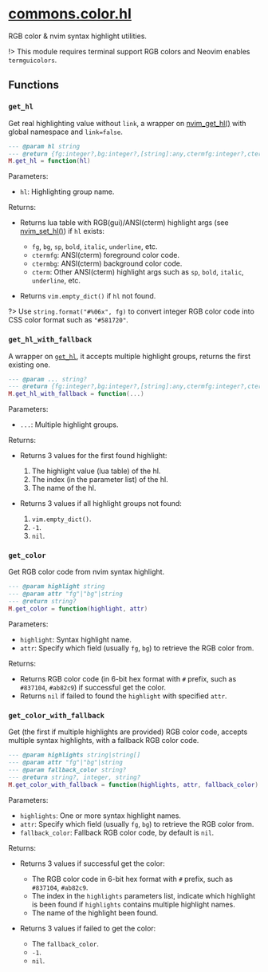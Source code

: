 <!-- markdownlint-disable MD001 MD013 MD034 MD033 MD051 MD024 -->

# [commons.color.hl](https://github.com/linrongbin16/commons.nvim/blob/main/lua/commons/color/hl.lua)

RGB color & nvim syntax highlight utilities.

!> This module requires terminal support RGB colors and Neovim enables `termguicolors`.

## Functions

### `get_hl`

Get real highlighting value without `link`, a wrapper on [nvim_get_hl()](<https://neovim.io/doc/user/api.html#nvim_get_hl()>) with global namespace and `link=false`.

```lua
--- @param hl string
--- @return {fg:integer?,bg:integer?,[string]:any,ctermfg:integer?,ctermbg:integer?,cterm:{fg:integer?,bg:integer?,[string]:any}?}
M.get_hl = function(hl)
```

Parameters:

- `hl`: Highlighting group name.

Returns:

- Returns lua table with RGB(gui)/ANSI(cterm) highlight args (see [nvim_set_hl()](<https://neovim.io/doc/user/api.html#nvim_set_hl()>)) if `hl` exists:

  - `fg`, `bg`, `sp`, `bold`, `italic`, `underline`, etc.
  - `ctermfg`: ANSI(cterm) foreground color code.
  - `ctermbg`: ANSI(cterm) background color code.
  - `cterm`: Other ANSI(cterm) highlight args such as `sp`, `bold`, `italic`, `underline`, etc.

- Returns `vim.empty_dict()` if `hl` not found.

?> Use `string.format("#%06x", fg)` to convert integer RGB color code into CSS color format such as `"#581720"`.

### `get_hl_with_fallback`

A wrapper on [`get_hl`](#get_hl), it accepts multiple highlight groups, returns the first existing one.

```lua
--- @param ... string?
--- @return {fg:integer?,bg:integer?,[string]:any,ctermfg:integer?,ctermbg:integer?,cterm:{fg:integer?,bg:integer?,[string]:any}?}, integer, string?
M.get_hl_with_fallback = function(...)
```

Parameters:

- `...`: Multiple highlight groups.

Returns:

- Returns 3 values for the first found highlight:

  1. The highlight value (lua table) of the hl.
  2. The index (in the parameter list) of the hl.
  3. The name of the hl.

- Returns 3 values if all highlight groups not found:
  1. `vim.empty_dict()`.
  2. `-1`.
  3. `nil`.

### `get_color`

Get RGB color code from nvim syntax highlight.

```lua
--- @param highlight string
--- @param attr "fg"|"bg"|string
--- @return string?
M.get_color = function(highlight, attr)
```

Parameters:

- `highlight`: Syntax highlight name.
- `attr`: Specify which field (usually `fg`, `bg`) to retrieve the RGB color from.

Returns:

- Returns RGB color code (in 6-bit hex format with `#` prefix, such as `#837104`, `#ab82c9`) if successful get the color.
- Returns `nil` if failed to found the `highlight` with specified `attr`.

### `get_color_with_fallback`

Get (the first if multiple highlights are provided) RGB color code, accepts multiple syntax highlights, with a fallback RGB color code.

```lua
--- @param highlights string|string[]
--- @param attr "fg"|"bg"|string
--- @param fallback_color string?
--- @return string?, integer, string?
M.get_color_with_fallback = function(highlights, attr, fallback_color)
```

Parameters:

- `highlights`: One or more syntax highlight names.
- `attr`: Specify which field (usually `fg`, `bg`) to retrieve the RGB color from.
- `fallback_color`: Fallback RGB color code, by default is `nil`.

Returns:

- Returns 3 values if successful get the color:

  - The RGB color code in 6-bit hex format with `#` prefix, such as `#837104`, `#ab82c9`.
  - The index in the `highlights` parameters list, indicate which highlight is been found if `highlights` contains multiple highlight names.
  - The name of the highlight been found.

- Returns 3 values if failed to get the color:
  - The `fallback_color`.
  - `-1`.
  - `nil`.
